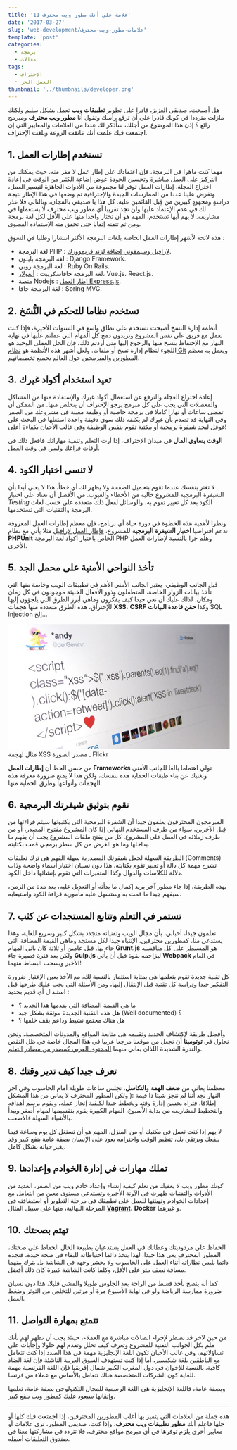 ```yaml
---
title: '11 علامة على أنك مطور ويب محترف'
date: '2017-03-27'
slug: 'web-development/علامات-مطور-ويب-محترف'
template: 'post'
categories:
  - برمجة
  - مقالات
tags:
  - الإحتراف
  - العمل الحر
thumbnail: '../thumbnails/developer.png'
---
```


هل أصبحت، صديقي العزيز، قادرا على تطوير **تطبيقات ويب** تعمل بشكل سليم ولكنك مازلت مترددا في كونك قادرا على أن ترفع رأسك وتقول أنا **مطور ويب محترف** ومبرمج رائع ؟ إذن هذا الموضوع من أجلك، سأذكر لك عددا من العلامات والمعايير التي إن اجتمعت فيك علمت أنك عانقت الروعة وبلغت الإحتراف.

## 1\. تستخدم إطارات العمل

مهما كنت ماهرا في البرمجة، فإن اعتمادك على إطار عمل لا مفر منه، حيث يمكنك من التركيز على العمل مباشرة وتحسين الجودة عوض إضاعة الكثير من الوقت في إعادة اختراع العجلة. إطارات العمل توفر لنا مجموعة من الأدوات الجاهزة لتيسير العمل، وتفرض علينا عددا من الممارسات الجيدة والإحترافية تم وضعها في هذا الإطار نتيجة دراسةٍ ومجهودٍ كبيرين من قِبل القائمين عليه. كل هذا يا صديقي بالمجان، وبالتالي فلا عذر لك في عدم الإعتماد عليها ولن تجد تقريبا أي مطور ويب محترف لا يستعملها في مشاريعه. لا يهم أيها تستخدم، المهم هو أن تختار واحدا منها على الأقل لكل لغة برمجة ومن ثم تتقنه إتقانا حتى تحقق منه الإستفادة القصوى.

هذه لائحة لأشهر إطارات العمل الخاصة بلغات البرمجة الأكثر انتشارا وطلبا في السوق :

- لغة البرمجة PHP : [لارافيل وسيمفوني إضافة لزند فريموورك](http://www.tutomena.com/web-development/php/php-frameworks-2016/).
- لغة البرمجة بايثون : Django Framework.
- لغة البرمجة روبي : Ruby On Rails.
- لغة البرمجة جافاسكريبت : [أنغولار](http://www.tutomena.com/web-development/javascript/choose-angular/)، Vue.js، React.js.
- منصة Nodejs : [إطار العمل Express.js](http://www.tutomena.com/web-development/javascript/what-is-expressjs/).
- لغة البرمجة جافا : Spring MVC.

## 2. تستخدم نظاما للتحكم في النُّسَخ

أنظمة إدارة النسخ أصبحت تستخدم على نطاق واسع في السنوات الأخيرة، فإذا كنت تعمل مع فريق على نفس المشروع وتريدون دمج كل المهام التي عملتم عليها في نهاية النهار مع الإحتفاظ بنسخ منها والرجوع إليها متى أردتم ذلك، فإن الحل العملي الوحيد هو اللجوء لنظام إدارة نسخ أو ملفات. ولعل أشهر هذه الأنظمة هو [نظام Git](https://academy.hsoub.com/programming/workflow/git/%D9%85%D8%AF%D8%AE%D9%84-%D8%A5%D9%84%D9%89-%D9%86%D8%B8%D8%A7%D9%85-%D8%A7%D9%84%D8%AA%D8%AD%D9%83%D9%85-%D9%81%D9%8A-%D8%A7%D9%84%D9%86%D8%B3%D8%AE-git-r240/) ويعمل به معظم المطورين والمبرمجين حول العالم بجميع تخصصاتهم.

## 3. تعيد استخدام أكواد غيرك

إعادة اختراع العجلة والترفع عن استعمال أكواد غيرك والإستفادة منها من المشاكل والمعضلات التي يجب على كل مبرمج يرجو الإحتراف أن يتخلص منها. من الممكن أن تمضي ساعات أو نهارا كاملا في برمجة خاصية أو وظيفة معينة في مشروعك من الصفر وفي النهاية قد تصدم بأن غيرك لم يكلفه ذلك سوى دقيقة واحدة استغلها في البحث على غوغل ليجد شيفرة برمجية أو مكتبة تقوم بنفس الوظيفة وفي غالب الأحيان بكفاءة أعلى!

**الوقت يساوي المال** في ميدان الإحتراف، إذا أرت التعلم وتنمية مهاراتك فافعل ذلك في أوقات فراغك وليس في وقت العمل.

## 4. لا تنسى اختبار الكود

لا تغتر بنفسك عندما تقوم بتحميل الصفحة ولا يظهر لك أي خطأ، هذا لا يعني أبدا بأن الشيفرة البرمجية للمشروع خالية من الأخطاء والعيوب. من الأفضل أن تعتاد على اختبار _Testing_ الكود بعد كل تغيير تقوم به، والوسائل لفعل ذلك متعددة على حسب لغات البرمجة والتقنيات التي تستخدمها.

ونظرا لأهمية هذه الخطوة في دورة حياة أي برنامج، فإن معظم إطارات العمل المعروفة تدعم افتراضيا **اختبار الشيفرة البرمجية** للمشروع، [فإطار العمل لارافيل](http://www.tutomena.com/web-development/php/%d8%a5%d8%b7%d8%a7%d8%b1-%d8%a7%d9%84%d8%b9%d9%85%d9%84-%d9%84%d8%a7%d8%b1%d8%a7%d9%81%d9%8a%d9%84/) مثلا يأتي مع نظام **PHPUnit** الخاص باختبار أكواد لغة البرمجة PHP وهلم جرا بالنسبة لإطارات العمل الأخرى.

## 5. تأخذ النواحي الأمنية على محمل الجد

قبل الجانب الوظيفي، يعتبر الجانب الأمني الأهم في تطبيقات الويب وخاصة منها التي تأخذ بيانات الزوار الخاصة، المتطفلون وذوو الأفعال الخبيثة موجودون في كل زمان ومكان، لذلك عليك أن تعي جيدا كيف يفكرون وماهي أبرز الطرق التي يلجؤون إليها للإختراق، هذه الطرق متعددة منها هجمات **XSS**، **CSRF** وكذا **حقن قاعدة البيانات** SQL Injection إلخ...

![مثال لهجمة XSS](../images/xss-attack.jpg) مثال لهجمة XSS ـ مصدر الصورة Flickr

من حسن الحظ أن **إطارات العمل Frameworks** تولي اهتماما بالغا للجانب الأمني وتغنيك عن بناء طبقات الحماية هذه بنفسك، ولكن هذا لا يمنع ضرورة معرفة هذه الهجمات وأنواعها وطرق الحماية منها.

## 6. تقوم بتوثيق شيفرتك البرمجية

المبرمجون المحترفون يعلمون جيدا أن الشفرة البرمجية التي يكتبونها سيتم قراءتها من قِبل الآخرين، سواء من طرف المستخدم النهائي إذا كان المشروع مفتوح المصدر، أو من طرف زملائه في العمل على المشروع. كل من يفتح ملفات المشروع يجب أن يفهم ما بداخلها وما هو الغرض من كل سطر برمجي قمت بكتابته.

الطريقة السهلة لجعل شيفرتك المصدرية سهلة الفهم هي ترك تعليقات (Comments) تشرح مهمة كل دالة أو تعبير تقوم بكتابته، هذا دون نسيان اختيار أسماء واضحة وذات دلالة للكلاسات والدوال وكذا المتغيرات التي تقوم بإنشائها داخل الكود.

بهذه الطريقة، إذا جاء مطور آخر يريد إكمال ما بدأته أو التعديل عليه، بعد مدة من الزمن، سيفهم جيدا ما قمت به وستسهل عليه مأمورية قراءة الكود واستيعابه.

## 7. تستمر في التعلم وتتابع المستجدات عن كثب

تعلمون جيدا، أحبابي، بأن مجال الويب وتقنياته متجدد بشكل كبير وسريع للغاية، وهذا يستدعي منا، كمطورين محترفين، الإنتباه جيدا لكل مستجد وماهي القيمة المضافة التي جاء بها. قبل عامين أو ثلاثة كان باني المهام **Grunt.js** هو المسيطر على كل منافسيه ولكن بعد فترة قصيرة جاء **Gulp.js** ليزاحمه بقوة قبل أن يأتي **Webpack** في العام الأخير ويسحب البساط منهما!

كل تقنية جديدة تقوم بتعلمها هي بمثابة استثمار بالنسبة لك، مع الأخذ بعين الإعتبار ضرورة التفكير جيدا ودراسة كل تقنية قبل الإنتقال إليها، ومن الأسئلة التي يجب عليك طرحها قبل استبدال أي قديم بجديد :

- ما هي القيمة المضافة التي يقدمها هذا الجديد ؟
- هل هذه التقنية الجديدة موثقة بشكل جيد (Well documented) ؟
- هل هناك مجتمع نشيط وداعم يقف خلفها ؟

وأفضل طريقة لإكتشاف الجديد وتقييمه هي متابعة المواقع والمدونات المتخصصة، ونحن نحاول في **توتومينا** أن نجعل من موقعنا مرجعا عربيا في هذا المجال خاصة في ظل النقص والندرة الشديدة اللذان يعاني منهما [المحتوى العربي كمصدر من مصادر التعلم](http://www.tutomena.com/blog/%d9%85%d8%af%d9%88%d9%86%d8%a7%d8%aa-%d8%b9%d8%b1%d8%a8%d9%8a%d8%a9-%d9%85%d8%aa%d8%ae%d8%b5%d8%b5%d8%a9-%d8%aa%d8%b7%d9%88%d9%8a%d8%b1-%d8%a7%d9%84%d9%88%d9%8a%d8%a8/).

## 8. تعرف جيدا كيف تدير وقتك

معظمنا يعاني من **ضعف الهمة** و**التكاسل**، نجلس ساعات طويلة أمام الحاسوب وفي آخر النهار نجد أننا لم ننجز شيئا ذا قيمة :( ولكن المطور المحترف لا يعاني من هذا المشكل إطلاقا، فتراه يحسن إدارة وقته ويخطط جيدا لكيفية إنجاز عمله، ويقوم برسم أهدافه والتخطيط لمشاريعه من بداية الأسبوع، المهام الكبيرة يقوم بتقسيمها لمهام أصغر ويبدأ بالأشياء السهلة فالأصعب.

لا يهم إذا كنت تعمل في مكتبك أو من المنزل، المهم هو أن تستغل كل يوم وساعة فيما ينفعك ويرتقي بك، تنظيم الوقت واحترامه يعود على الإنسان بصفة عامة بنفع كبير وقد يغير حياته بشكل كامل.

## 9. تملك مهارات في إدارة الخوادم وإعدادها

كونك مطور ويب لا يعفيك من تعلم كيفية إنشاء وإعداد خادم ويب من الصفر، العديد من الأدوات والتقنيات ظهرت في الآونة الأخيرة وتستدعي مستوى معين من التعامل مع إعدادات الخوادم وتهيئتها للعمل على تطبيقك في مرحلة التطوير أو استضافته في المرحلة النهائية، منها على سبيل المثال [**Vagrant**](http://www.tutomena.com/web-development/tools/vagrant/)، **Docker** و غيرهما.

## 10. تهتم بصحتك

الحفاظ على مردوديتك وعطائك في العمل يستدعيان بطبيعة الحال الحفاظ على صحتك، المطور المحترف يعي هذا جيدا، لهذا يتخذ دائما احتياطاته للبقاء في صحة جيدة، فنجده دائما يلبس نظاراته أثناء العمل على الحاسوب ولا يحشر وجهه في الشاشة بل يترك بينهما مسافة نصف متر على الأقل، وكلما كانت الشاشة كبيرة كان ذلك أفضل.

كما أنه ينصح بأخذ قسط من الراحة بعد الجلوس طويلا والمشي قليلا، هذا دون نسيان ضرورة ممارسة الرياضة ولو في نهاية الأسبوع مرة أو مرتين للتخلص من التوثر وضغط العمل.

## 11\. تتمتع بمهارة التواصل

من حين لآخر قد تضظر لإجراء اتصالات مباشرة مع العملاء، حينئذ يجب أن تظهر لهم بأنك ملم بكل الجوانب التقنية للمشروع وتعرف كيف تحلل وتقدم لهم حلولا وإجابات على تساؤلاتهم، وفي غالب الأحيان تكون اللغة الإنجليزية مهمة في هذا الصدد إذا كنت تتعامل مع الناطقين بلغة شكسبير، أما إذا كنت تستهدف السوق العربية الناشئة فإن لغة الضاد كافية. بالنسبة للإخوان في دول المغرب الكبير شمال إفريقيا فإن اللغة الفرنسية مهمة للغاية كون الشركات المتخصصة هناك تتعامل بالأساس مع عملاء من فرنسا.

وبصفة عامة، فاللغة الإنجليزية هي اللغة الرسمية للمجال التكنولوجي بصفة عامة، تعلمها وإتقانها سيعود عليك كمطور ويب بنفع كبير.

---

هذه جملة من العلامات التي يتميز بها أغلب المطورين المحترفين، إذا اجمتعت فيك كلها أو جلها فاعلم أنك **مطور تطبيقات ويب محترف**. وإذا كنت، صديقي المطور، ترى علامات أو معايير أخرى يلزم توفرها في أي مبرمج مواقع محترف، فلا تتردد في مشاركتها معنا في صندوق التعليقات أسفله.
